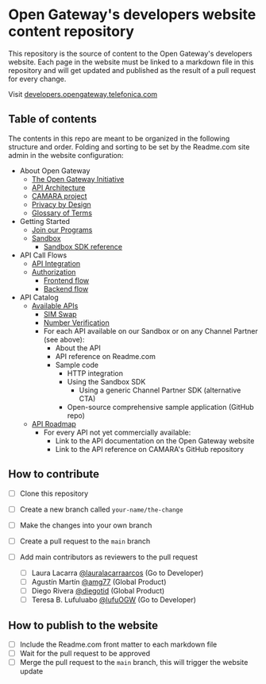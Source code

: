 # Open Gateway's developers website content repository

This repository is the source of content to the Open Gateway's developers website. Each page in the website must be linked to a markdown file in this repository and will get updated and published as the result of a pull request for every change.

Visit [developers.opengateway.telefonica.com](https://developers.opengateway.telefonica.com)

## Table of contents
The contents in this repo are meant to be organized in the following structure and order. Folding and sorting to be set by the Readme.com site admin in the website configuration:

- About Open Gateway
	- [The Open Gateway Initiative](about/initiative.md)
	- [API Architecture](about/architecture.md)
	- [CAMARA project](about/camara.md)
	- [Privacy by Design](about/privacy.md)
	- [Glossary of Terms](about/glossary.md)
- Getting Started
	- [Join our Programs](gettingstarted/programs.md)
	- [Sandbox](gettingstarted/sandbox/sandbox.md)
		- [Sandbox SDK reference](gettingstarted/sandbox/sdkreference.md)
- API Call Flows
	- [API Integration](callflows/apiintegration.md)
	- [Authorization](callflows/authorization/authorization.md)
		- [Frontend flow](callflows/authorization/frontend.md)
		- [Backend flow](callflows/authorization/backend.md)
- API Catalog
	- [Available APIs](catalog/available.md)
		- [SIM Swap](catalog/simswap/simswap.md)
		- [Number Verification](catalog/numberverification/numberverification.md)
		- For each API available on our Sandbox or on any Channel Partner (see above):
			- About the API
			- API reference on Readme.com
			- Sample code
				- HTTP integration
				- Using the Sandbox SDK
					- Using a generic Channel Partner SDK (alternative CTA)
				- Open-source comprehensive sample application (GitHub repo)
	- [API Roadmap](catalog/roadmap.md)
		- For every API not yet commercially available:
			- Link to the API documentation on the Open Gateway website
			- Link to the API reference on CAMARA's GitHub repository

## How to contribute
- [ ] Clone this repository
- [ ] Create a new branch called `your-name/the-change`
- [ ] Make the changes into your own branch
- [ ] Create a pull request to the `main` branch
- [ ] Add main contributors as reviewers to the pull request
	
	- [ ] Laura Lacarra [@lauralacarraarcos](https://github.com/lauralacarraarcos) (Go to Developer)
	- [ ] Agustín Martín [@amg77](https://github.com/amg77) (Global Product)
	- [ ] Diego Rivera [@diegotid](https://github.com/diegotid) (Global Product)
	- [ ] Teresa B. Lufuluabo [@lufuOGW](https://github.com/lufuOGW) (Go to Developer)

## How to publish to the website
- [ ] Include the Readme.com front matter to each markdown file
- [ ] Wait for the pull request to be approved
- [ ] Merge the pull request to the `main` branch, this will trigger the website update
